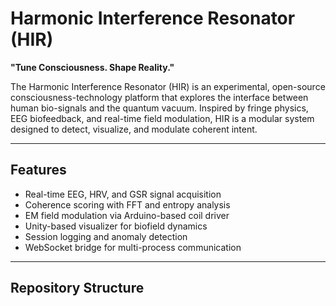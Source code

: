 # Harmonic Interference Resonator (HIR)

**"Tune Consciousness. Shape Reality."**

The Harmonic Interference Resonator (HIR) is an experimental, open-source consciousness-technology platform that explores the interface between human bio-signals and the quantum vacuum. Inspired by fringe physics, EEG biofeedback, and real-time field modulation, HIR is a modular system designed to detect, visualize, and modulate coherent intent.

---

## Features

- Real-time EEG, HRV, and GSR signal acquisition
- Coherence scoring with FFT and entropy analysis
- EM field modulation via Arduino-based coil driver
- Unity-based visualizer for biofield dynamics
- Session logging and anomaly detection
- WebSocket bridge for multi-process communication

---

## Repository Structure
